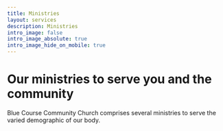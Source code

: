 ```yaml
---
title: Ministries
layout: services
description: Ministries
intro_image: false
intro_image_absolute: true
intro_image_hide_on_mobile: true
---
```


# Our ministries to serve you and the community

Blue Course Community Church comprises several ministries to serve the varied demographic of our body.